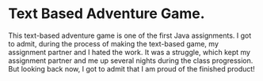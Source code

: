 # Text Based Adventure Game.
This text-based adventure game is one of the first Java assignments. I got to admit, during the process of making the text-based game, my assignment partner and I hated the work. It was a struggle, which kept my assignment partner and me up several nights during the class progression. But looking back now, I got to admit that I am proud of the finished product! 


